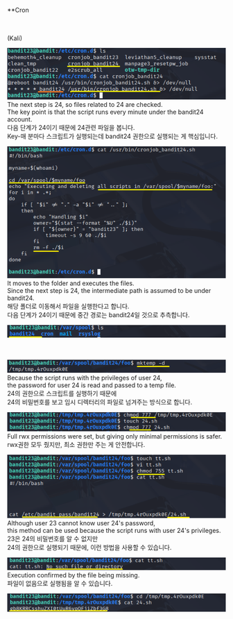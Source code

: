 **Cron<br>
<br>
<br>

(Kali)

![image break](/Pictur/Level23/bandit1.png) <br>
The next step is 24, so files related to 24 are checked.<br>
The key point is that the script runs every minute under the bandit24 account.<br>
다음 단계가 24이기 때문에 24관련 파일을 봅니다.<br>
Key-매 분마다 스크립트가 실행되는데 bandit24 권한으로 실행되는 게 핵심입니다.<br>

![image break](/Pictur/Level23/bandit2.png) <br>
It moves to the folder and executes the files.<br>
Since the next step is 24, the intermediate path is assumed to be under bandit24.<br>
해당 폴더로 이동해서 파일을 실행한다고 합니다.<br>
다음 단계가 24이기 때문에 중간 경로는 bandit24일 것으로 추측합니다.<br>

![image break](/Pictur/Level23/bandit3.png) <br>
<br>
<br>


![image break](/Pictur/Level23/bandit4.png) <br>
Because the script runs with the privileges of user 24,<br>
the password for user 24 is read and passed to a temp file.<br>
24의 권한으로 스크립트를 실행하기 때문에<br>
24의 비밀번호를 보고 임시 디렉터리의 파일로 넘겨주는 방식으로 합니다.<br>

![image break](/Pictur/Level23/bandit5.png) <br>
Full rwx permissions were set, but giving only minimal permissions is safer.<br>
rwx권한 모두 줬지만, 최소 권한만 주는 게 안전합니다.<br>

![image break](/Pictur/Level23/bandit6.png) <br>
Although user 23 cannot know user 24's password,<br>
this method can be used because the script runs with user 24's privileges.<br>
23은 24의 비밀번호를 알 수 없지만<br>
24의 권한으로 실행되기 때문에, 이런 방법을 사용할 수 있습니다.<br>

![image break](/Pictur/Level23/bandit7.png) <br>
Execution confirmed by the file being missing.<br>
파일이 없음으로 실행됨을 알 수 있습니다.<br>

![image break](/Pictur/Level23/bandit8.png) <br>


